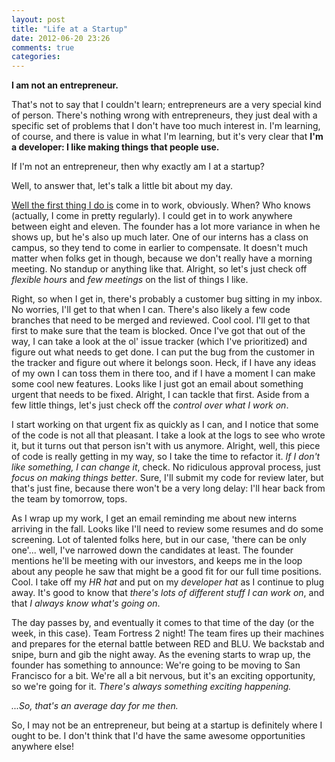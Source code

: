 ```yaml
---
layout: post
title: "Life at a Startup"
date: 2012-06-20 23:26
comments: true
categories: 
---
```

**I am not an entrepreneur.**

That's not to say that I couldn't learn; entrepreneurs are a very special kind of person. There's nothing wrong with entrepreneurs, they just deal with a specific set of problems that I don't have too much interest in. I'm learning, of course, and there is value in what I'm learning, but it's very clear that **I'm a developer: I like making things that people use.**

If I'm not an entrepreneur, then why exactly am I at a startup?

Well, to answer that, let's talk a little bit about my day.

[Well the first thing I do is](http://www.youtube.com/watch?v=NisCkxU544c) come in to work, obviously. When? Who knows (actually, I come in pretty regularly). I could get in to work anywhere between eight and eleven. The founder has a lot more variance in when he shows up, but he's also up much later. One of our interns has a class on campus, so they tend to come in earlier to compensate. It doesn't much matter when folks get in though, because we don't really have a morning meeting. No standup or anything like that. Alright, so let's just check off *flexible hours* and *few meetings* on the list of things I like.

Right, so when I get in, there's probably a customer bug sitting in my inbox. No worries, I'll get to that when I can. There's also likely a few code branches that need to be merged and reviewed. Cool cool. I'll get to that first to make sure that the team is blocked. Once I've got that out of the way, I can take a look at the ol' issue tracker (which I've prioritized) and figure out what needs to get done. I can put the bug from the customer in the tracker and figure out where it belongs soon. Heck, if I have any ideas of my own I can toss them in there too, and if I have a moment I can make some cool new features. Looks like I just got an email about something urgent that needs to be fixed. Alright, I can tackle that first. Aside from a few little things, let's just check off the *control over what I work on*.

I start working on that urgent fix as quickly as I can, and I notice that some of the code is not all that pleasant. I take a look at the logs to see who wrote it, but it turns out that person isn't with us anymore. Alright, well, this piece of code is really getting in my way, so I take the time to refactor it. *If I don't like something, I can change it*, check. No ridiculous approval process, just *focus on making things better*. Sure, I'll submit my code for review later, but that's just fine, because there won't be a very long delay: I'll hear back from the team by tomorrow, tops.

As I wrap up my work, I get an email reminding me about new interns arriving in the fall. Looks like I'll need to review some resumes and do some screening. Lot of talented folks here, but in our case, 'there can be only one'... well, I've narrowed down the candidates at least. The founder mentions he'll be meeting with our investors, and keeps me in the loop about any people he saw that might be a good fit for our full time positions. Cool. I take off my *HR hat* and put on my *developer hat* as I continue to plug away. It's good to know that *there's lots of different stuff I can work on*, and that *I always know what's going on*.

The day passes by, and eventually it comes to that time of the day (or the week, in this case). Team Fortress 2 night! The team fires up their machines and prepares for the eternal battle between RED and BLU. We backstab and snipe, burn and gib the night away. As the evening starts to wrap up, the founder has something to announce: We're going to be moving to San Francisco for a bit. We're all a bit nervous, but it's an exciting opportunity, so we're going for it. *There's always something exciting happening.*


*...So, that's an average day for me then.*

So, I may not be an entrepreneur, but being at a startup is definitely where I ought to be. I don't think that I'd have the same awesome opportunities anywhere else!
